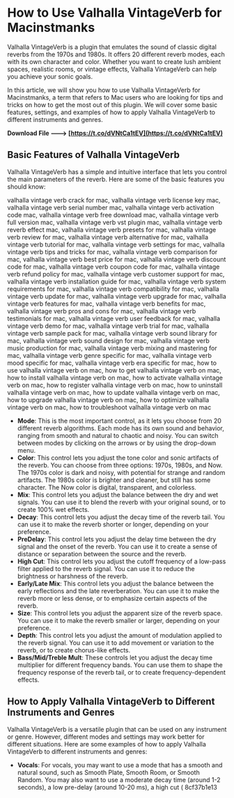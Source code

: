 # How to Use Valhalla VintageVerb for Macinstmanks
 
Valhalla VintageVerb is a plugin that emulates the sound of classic digital reverbs from the 1970s and 1980s. It offers 20 different reverb modes, each with its own character and color. Whether you want to create lush ambient spaces, realistic rooms, or vintage effects, Valhalla VintageVerb can help you achieve your sonic goals.
 
In this article, we will show you how to use Valhalla VintageVerb for Macinstmanks, a term that refers to Mac users who are looking for tips and tricks on how to get the most out of this plugin. We will cover some basic features, settings, and examples of how to apply Valhalla VintageVerb to different instruments and genres.
 
**Download File ---> [https://t.co/dVNtCa1tEV](https://t.co/dVNtCa1tEV)**


 
## Basic Features of Valhalla VintageVerb
 
Valhalla VintageVerb has a simple and intuitive interface that lets you control the main parameters of the reverb. Here are some of the basic features you should know:
 
valhalla vintage verb crack for mac,  valhalla vintage verb license key mac,  valhalla vintage verb serial number mac,  valhalla vintage verb activation code mac,  valhalla vintage verb free download mac,  valhalla vintage verb full version mac,  valhalla vintage verb vst plugin mac,  valhalla vintage verb reverb effect mac,  valhalla vintage verb presets for mac,  valhalla vintage verb review for mac,  valhalla vintage verb alternative for mac,  valhalla vintage verb tutorial for mac,  valhalla vintage verb settings for mac,  valhalla vintage verb tips and tricks for mac,  valhalla vintage verb comparison for mac,  valhalla vintage verb best price for mac,  valhalla vintage verb discount code for mac,  valhalla vintage verb coupon code for mac,  valhalla vintage verb refund policy for mac,  valhalla vintage verb customer support for mac,  valhalla vintage verb installation guide for mac,  valhalla vintage verb system requirements for mac,  valhalla vintage verb compatibility for mac,  valhalla vintage verb update for mac,  valhalla vintage verb upgrade for mac,  valhalla vintage verb features for mac,  valhalla vintage verb benefits for mac,  valhalla vintage verb pros and cons for mac,  valhalla vintage verb testimonials for mac,  valhalla vintage verb user feedback for mac,  valhalla vintage verb demo for mac,  valhalla vintage verb trial for mac,  valhalla vintage verb sample pack for mac,  valhalla vintage verb sound library for mac,  valhalla vintage verb sound design for mac,  valhalla vintage verb music production for mac,  valhalla vintage verb mixing and mastering for mac,  valhalla vintage verb genre specific for mac,  valhalla vintage verb mood specific for mac,  valhalla vintage verb era specific for mac,  how to use valhalla vintage verb on mac,  how to get valhalla vintage verb on mac,  how to install valhalla vintage verb on mac,  how to activate valhalla vintage verb on mac,  how to register valhalla vintage verb on mac,  how to uninstall valhalla vintage verb on mac,  how to update valhalla vintage verb on mac,  how to upgrade valhalla vintage verb on mac,  how to optimize valhalla vintage verb on mac,  how to troubleshoot valhalla vintage verb on mac
 
- **Mode**: This is the most important control, as it lets you choose from 20 different reverb algorithms. Each mode has its own sound and behavior, ranging from smooth and natural to chaotic and noisy. You can switch between modes by clicking on the arrows or by using the drop-down menu.
- **Color**: This control lets you adjust the tone color and sonic artifacts of the reverb. You can choose from three options: 1970s, 1980s, and Now. The 1970s color is dark and noisy, with potential for strange and random artifacts. The 1980s color is brighter and cleaner, but still has some character. The Now color is digital, transparent, and colorless.
- **Mix**: This control lets you adjust the balance between the dry and wet signals. You can use it to blend the reverb with your original sound, or to create 100% wet effects.
- **Decay**: This control lets you adjust the decay time of the reverb tail. You can use it to make the reverb shorter or longer, depending on your preference.
- **PreDelay**: This control lets you adjust the delay time between the dry signal and the onset of the reverb. You can use it to create a sense of distance or separation between the source and the reverb.
- **High Cut**: This control lets you adjust the cutoff frequency of a low-pass filter applied to the reverb signal. You can use it to reduce the brightness or harshness of the reverb.
- **Early/Late Mix**: This control lets you adjust the balance between the early reflections and the late reverberation. You can use it to make the reverb more or less dense, or to emphasize certain aspects of the reverb.
- **Size**: This control lets you adjust the apparent size of the reverb space. You can use it to make the reverb smaller or larger, depending on your preference.
- **Depth**: This control lets you adjust the amount of modulation applied to the reverb signal. You can use it to add movement or variation to the reverb, or to create chorus-like effects.
- **Bass/Mid/Treble Mult**: These controls let you adjust the decay time multiplier for different frequency bands. You can use them to shape the frequency response of the reverb tail, or to create frequency-dependent effects.

## How to Apply Valhalla VintageVerb to Different Instruments and Genres
 
Valhalla VintageVerb is a versatile plugin that can be used on any instrument or genre. However, different modes and settings may work better for different situations. Here are some examples of how to apply Valhalla VintageVerb to different instruments and genres:

- **Vocals**: For vocals, you may want to use a mode that has a smooth and natural sound, such as Smooth Plate, Smooth Room, or Smooth Random. You may also want to use a moderate decay time (around 1-2 seconds), a low pre-delay (around 10-20 ms), a high cut ( 8cf37b1e13


